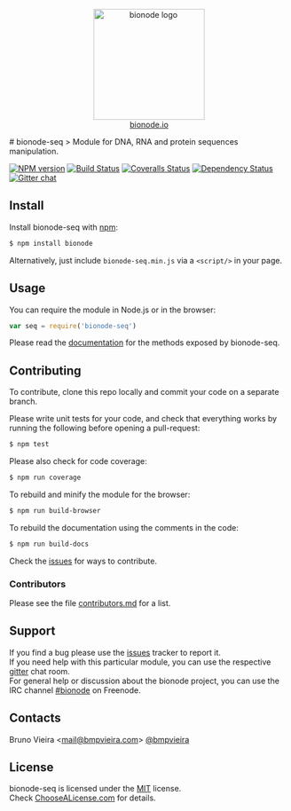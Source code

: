 <p align="center">
  <a href="http://bionode.io">
    <img height="200" width="200" title="bionode" alt="bionode logo" src="https://rawgithub.com/bionode/bionode/master/docs/bionode-logo.min.svg"/>
  </a>
  <br/>
  <a href="http://bionode.io/">bionode.io</a>
</p>
# bionode-seq
> Module for DNA, RNA and protein sequences manipulation.

[![NPM version][npm-image]][npm-url]
[![Build Status][travis-image]][travis-url]
[![Coveralls Status][coveralls-image]][coveralls-url]
[![Dependency Status][depstat-image]][depstat-url]
[![Gitter chat][gitter-image]][gitter-url]

Install
-------

Install bionode-seq with [npm](//npmjs.org):

```sh
$ npm install bionode
```

Alternatively, just include `bionode-seq.min.js` via a `<script/>` in your page.


Usage
-----

You can require the module in Node.js or in the browser:

```js
var seq = require('bionode-seq')
```
Please read the [documentation](//rawgit.com/bionode/bionode-seq/master/docs/bionode-seq.html) for the methods exposed by bionode-seq.


Contributing
------------

To contribute, clone this repo locally and commit your code on a separate branch.

Please write unit tests for your code, and check that everything works by running the following before opening a pull-request:

```sh
$ npm test
```

Please also check for code coverage:

```sh
$ npm run coverage
```

To rebuild and minify the module for the browser:

```sh
$ npm run build-browser
```

To rebuild the documentation using the comments in the code:

```sh
$ npm run build-docs
```
Check the [issues](http://github.com/bionode/bionode-seq/issues) for ways to contribute.

### Contributors
Please see the file [contributors.md](contributors.md) for a list.


Support
-------

If you find a bug please use the [issues](http://github.com/bionode/bionode-seq/issues) tracker to report it.  
If you need help with this particular module, you can use the respective [gitter](http://gitter.im/bionode/bionode-seq) chat room.  
For general help or discussion about the bionode project, you can use the IRC channel [#bionode](https://www.irccloud.com/#!/ircs://irc.freenode.net:6697/%23bionode) on Freenode.  


Contacts
--------

Bruno Vieira <[mail@bmpvieira.com](mailto:mail@bmpvieira.com)> [@bmpvieira](//twitter.com/bmpvieira)  


License
-------

bionode-seq is licensed under the [MIT](https://raw.github.com/bionode/bionode-seq/master/LICENSE) license.  
Check [ChooseALicense.com](http://choosealicense.com/licenses/mit) for details.


[npm-url]: http://npmjs.org/package/bionode-seq
[npm-image]: http://img.shields.io/npm/v/bionode-seq.svg?style=flat
[travis-url]: http:////travis-ci.org/bionode/bionode-seq
[travis-image]: http://img.shields.io/travis/bionode/bionode-seq.svg?style=flat
[coveralls-url]: http:////coveralls.io/r/bionode/bionode-seq
[coveralls-image]: http://img.shields.io/coveralls/bionode/bionode-seq.svg?style=flat
[depstat-url]: http://david-dm.org/bionode/bionode-seq
[depstat-image]: http://img.shields.io/david/bionode/bionode-seq.svg?style=flat
[gitter-image]: http://img.shields.io/badge/gitter-bionode/bionode-seq-brightgreen.svg?style=flat
[gitter-url]: https://gitter.im/bionode/bionode-seq
